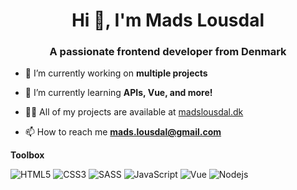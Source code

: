 <h1 align="center">Hi 👋, I'm Mads Lousdal</h1>
<h3 align="center">A passionate frontend developer from Denmark</h3>

- 🔭 I’m currently working on **multiple projects**

- 🌱 I’m currently learning **APIs, Vue, and more!**

- 👨‍💻 All of my projects are available at [madslousdal.dk](madslousdal.dk)

- 📫 How to reach me **mads.lousdal@gmail.com**

**Toolbox**

![HTML5](https://img.shields.io/badge/HTML5-E34F26?style=for-the-badge&logo=html5&logoColor=whit)
![CSS3](https://img.shields.io/badge/CSS3-1572B6?style=for-the-badge&logo=css3&logoColor=white)
![SASS](https://img.shields.io/badge/Sass-CC6699?style=for-the-badge&logo=sass&logoColor=white)
![JavaScript](https://img.shields.io/badge/JavaScript-F7DF1E?style=for-the-badge&logo=javascript&logoColor=black)
![Vue](https://img.shields.io/badge/Vue.js-35495E?style=for-the-badge&logo=vue.js&logoColor=4FC08D)
![Nodejs](https://img.shields.io/badge/Node.js-43853D?style=for-the-badge&logo=node.js&logoColor=white)

<!--START_SECTION_LINES_OF_CODE:readme-info-->
<!--END_SECTION_LINES_OF_CODE:readme-info-->

<!--START_CONTRIBUTIONS:readme-info-->
<!--END_CONTRIBUTIONS:readme-info-->

<!--START_SECTION_WEEKLY_COMMIT:readme-info-->
<!--END_SECTION_WEEKLY_COMMIT:readme-info-->

<!--START_SECTION_LANGUAGE:readme-info-->
<!--END_SECTION_LANGUAGE:readme-info-->

<!--START_SECTION_SHOW_TOTAL_CONTRIBUTIONS:readme-info-->
<!--END_SECTION_SHOW_TOTAL_CONTRIBUTIONS:readme-info-->